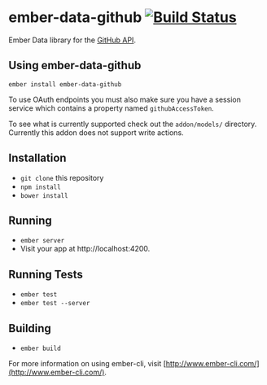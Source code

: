 # ember-data-github [![Build Status](https://travis-ci.org/jimmay5469/ember-data-github.svg)](https://travis-ci.org/jimmay5469/ember-data-github)

Ember Data library for the [GitHub API](https://developer.github.com/v3/).

## Using ember-data-github

```
ember install ember-data-github
```

To use OAuth endpoints you must also make sure you have a session service which contains a property named `githubAccessToken`.

To see what is currently supported check out the `addon/models/` directory.  Currently this addon does not support write actions.

## Installation

* `git clone` this repository
* `npm install`
* `bower install`

## Running

* `ember server`
* Visit your app at http://localhost:4200.

## Running Tests

* `ember test`
* `ember test --server`

## Building

* `ember build`

For more information on using ember-cli, visit [http://www.ember-cli.com/](http://www.ember-cli.com/).
